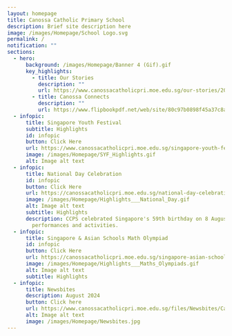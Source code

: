 ```yaml
---
layout: homepage
title: Canossa Catholic Primary School
description: Brief site description here
image: /images/Homepage/School Logo.svg
permalink: /
notification: ""
sections:
  - hero:
      background: /images/Homepage/Banner 4 (Gif).gif
      key_highlights:
        - title: Our Stories
          description: ""
          url: https://www.canossacatholicpri.moe.edu.sg/our-stories/2024-events/2024-events/
        - title: Canossa Connects
          description: ""
          url: https://www.flipbookpdf.net/web/site/80c97b0898f45a37c8a4e16dcca4e88475a91213202407.pdf.html
  - infopic:
      title: Singapore Youth Festival
      subtitle: Highlights
      id: infopic
      button: Click Here
      url: https://www.canossacatholicpri.moe.edu.sg/singapore-youth-festival/
      image: /images/Homepage/SYF_Highlights.gif
      alt: Image alt text
  - infopic:
      title: National Day Celebration
      id: infopic
      button: Click Here
      url: https://canossacatholicpri.moe.edu.sg/national-day-celebration/
      image: /images/Homepage/Highlights___National_Day.gif
      alt: Image alt text
      subtitle: Highlights
      description: CCPS celebrated Singapore's 59th birthday on 8 August with exciting
        performances and activities.
  - infopic:
      title: Singapore & Asian Schools Math Olympiad
      id: infopic
      button: Click Here
      url: https://canossacatholicpri.moe.edu.sg/singapore-asian-schools-math-olympiad/
      image: /images/Homepage/Highlights___Maths_Olympiads.gif
      alt: Image alt text
      subtitle: Highlights
  - infopic:
      title: Newsbites
      description: August 2024
      button: Click here
      url: https://www.canossacatholicpri.moe.edu.sg/files/Newsbites/Canossa_Newsbites_August_2024.pdf
      alt: Image alt text
      image: /images/Homepage/Newsbites.jpg
---
```

